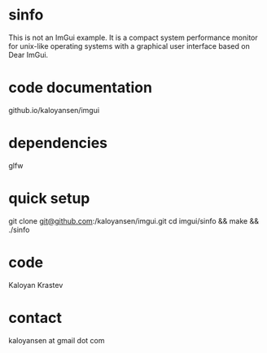 sinfo
=====
This is not an ImGui example. It is a compact system performance monitor for unix-like operating systems with a graphical user interface based on Dear ImGui.


code documentation
=====
github.io/kaloyansen/imgui 

dependencies
=====
glfw

quick setup
=====

git clone git@github.com:/kaloyansen/imgui.git
cd imgui/sinfo && make && ./sinfo

code
=====
Kaloyan Krastev

contact
=====
kaloyansen at gmail dot com


